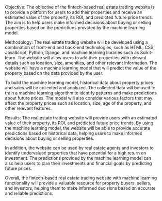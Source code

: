 Objective:
The objective of the fintech-based real estate trading website is to provide a platform for users to add their properties and receive an estimated value of the property, its ROI, and predicted future price trends. The aim is to help users make informed decisions about buying or selling properties based on the predictions provided by the machine learning model.

Methodology:
The real estate trading website will be developed using a combination of front-end and back-end technologies, such as HTML, CSS, JavaScript, Python, Django, and machine learning libraries such as Scikit-learn. The website will allow users to add their properties with relevant details such as location, size, amenities, and other relevant information. The website will have a machine learning model that will predict the value of the property based on the data provided by the user.

To build the machine learning model, historical data about property prices and sales will be collected and analyzed. The collected data will be used to train a machine learning algorithm to identify patterns and make predictions about future prices. The model will also consider various factors that may affect the property prices such as location, size, age of the property, and other relevant features.

Results:
The real estate trading website will provide users with an estimated value of their property, its ROI, and predicted future price trends. By using the machine learning model, the website will be able to provide accurate predictions based on historical data, helping users to make informed decisions about buying or selling properties.

In addition, the website can be used by real estate agents and investors to identify undervalued properties that have potential for a high return on investment. The predictions provided by the machine learning model can also help users to plan their investments and financial goals by predicting future prices.

Overall, the fintech-based real estate trading website with machine learning functionality will provide a valuable resource for property buyers, sellers, and investors, helping them to make informed decisions based on accurate and reliable predictions.
